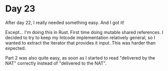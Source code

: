 # Day 23

After day 22, I really needed something easy. And I got it!

Except... I'm doing this in Rust. First time doing mutable shared references. I decided to
try to keep my Intcode implementation relatively general, so I wanted to extract the
iterator that provides it input. This was harder than expected.

Part 2 was also quite easy, as soon as I started to read "delivered by the NAT" correctly
instead of "delivered to the NAT".
